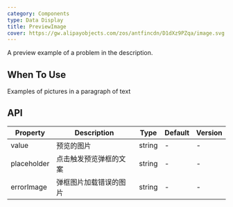 ```yaml
---
category: Components
type: Data Display
title: PreviewImage
cover: https://gw.alipayobjects.com/zos/antfincdn/D1dXz9PZqa/image.svg
---
```


A preview example of a problem in the description.

## When To Use

Examples of pictures in a paragraph of text

## API

| Property    | Description            | Type   | Default | Version |
| ----------- | ---------------------- | ------ | ------- | ------- |
| value       | 预览的图片             | string | -       | -       |
| placeholder | 点击触发预览弹框的文案 | string | -       | -       |
| errorImage  | 弹框图片加载错误的图片 | string | -       | -       |
